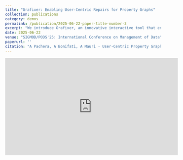 ```yaml
---
title: "Grafixer: Enabling User-Centric Repairs for Property Graphs"
collection: publications
category: demos
permalink: /publication/2025-06-22-paper-title-number-3
excerpt: "We introduce Grafixer, an innovative interactive tool that enables human-in-the-loop repair of property graphs. By leveraging user expertise, Grafixer allows collaborative identification and correction of data inconsistencies while ensuring an efficient repair process. Users can upload property graph datasets and define constraints using Cypher, a widely adopted query language. The system efficiently manages overlapping data violations, ensuring that multiple users can work simultaneously on independent repairs without conflicts. Additionally, Grafixer provides an interactive dashboard that allows administrators to monitor real-time statistics, track progress, and oversee the repair process. In our demo, we showcase the complete repair workflow from both the administrator and users perspectives. Administrators can configure the repair process, monitor ongoing corrections, and assess the overall status of the graph. Meanwhile, users engage in the repair process by reviewing violations, proposing corrections, and contributing to improving data quality through an intuitive and guided interface."
date: 2025-06-22
venue: "SIGMOD/PODS'25: International Conference on Management of Data"
paperurl: ''
citation: "A Pachera, A Bonifati, A Mauri - User-Centric Property Graph Repairs - SIGMOD/PODS'25: International Conference on Management of Data, 2025"
---
```




<iframe width="560" height="315" src="https://www.youtube.com/embed/OrJeYCOhmLk?si=1FD1O_cMgL9bO-Yy" title="YouTube video player" frameborder="0" allow="accelerometer; autoplay; clipboard-write; encrypted-media; gyroscope; picture-in-picture; web-share" referrerpolicy="strict-origin-when-cross-origin" allowfullscreen></iframe>